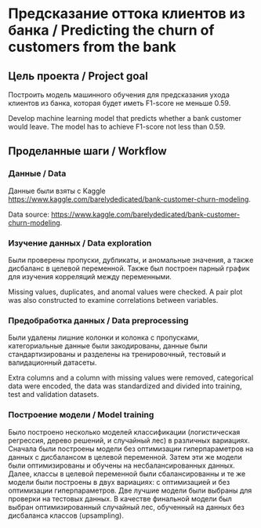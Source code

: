 # Предсказание оттока клиентов из банка / Predicting the churn of customers from the bank

## Цель проекта / Project goal
Построить модель машинного обучения для предсказания ухода клиентов из банка, которая будет иметь F1-score не меньше 0.59.

Develop machine learning model that predicts whether a bank customer would leave. The model has to achieve F1-score not less than 0.59.

## Проделанные шаги / Workflow

### Данные / Data
Данные были взяты с Kaggle https://www.kaggle.com/barelydedicated/bank-customer-churn-modeling.

Data source: https://www.kaggle.com/barelydedicated/bank-customer-churn-modeling.

### Изучение данных / Data exploration
Были проверены пропуски, дубликаты, и аномальные значения, а также дисбаланс в целевой переменной. Также был построен парный график для изучения корреляций между переменными.

Missing values, duplicates, and anomal values were checked. A pair plot was also constructed to examine correlations between variables.

### Предобработка данных / Data preprocessing
Были удалены лишние колонки и колонка с пропусками, категориальные данные были закодированы, данные были стандартизированы и разделены на тренировочный, тестовый и валидационный датасеты.

Extra columns and a column with missing values were removed, categorical data were encoded, the data was standardized and divided into training, test and validation datasets.

### Построение модели / Model training
Было построено несколько моделей классификации (логистическая регрессия, дерево решений, и случайный лес) в различных вариациях. Сначала были построены модели без оптимизации гиперпараметров на данных с дисбалансом в целевой переменной. Затем эти же модели были оптимизированы и обучены на несбалансированных данных. Далее, классы в целевой переменной были сбалансированны и те же модели были построены в двух вариациях: с оптимизацией и без оптимизации гиперпараметров. Две лучшие модели были выбраны для проверки на тестовых данных. В качестве финальной модели был выбран оптимизированный случайный лес, обученный на данных без дисбаланса классов (upsampling).
